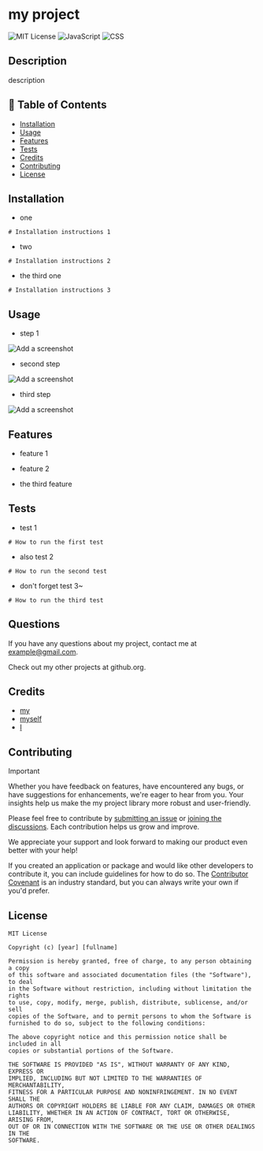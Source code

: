 # my project
![MIT License](https://img.shields.io/badge/License-MIT-green) ![JavaScript](https://img.shields.io/badge/JavaScript-ES6-yellow) ![CSS](https://img.shields.io/badge/CSS3-1572B6?style=flat&logo=css3&logoColor=white) 
## Description

description

## 📁 Table of Contents
- [Installation](#installation)
- [Usage](#usage)
- [Features](#features)
- [Tests](#tests)
- [Credits](#credits)
- [Contributing](#contributing)
- [License](#license)

## Installation

- one
```shell
# Installation instructions 1

```
- two
```shell
# Installation instructions 2

```
- the third one
```shell
# Installation instructions 3

```

## Usage

- step 1

![Add a screenshot](./relative/path/to/img.jpg?raw=true)

- second step

![Add a screenshot](./relative/path/to/img.jpg?raw=true)

- third step

![Add a screenshot](./relative/path/to/img.jpg?raw=true)

## Features

- feature 1

- feature 2

- the third feature

## Tests

- test 1
```shell
# How to run the first test

```
- also test 2
```shell
# How to run the second test

```
- don't forget test 3~
```shell
# How to run the third test

```

## Questions
If you have any questions about my project, contact me at example@gmail.com. 

Check out my other projects at github.org.

## Credits

- [my](https://github.com)
- [ myself](https://github.com)
- [ I](https://github.com)


## Contributing

> [!IMPORTANT]
> Whether you have feedback on features, have encountered any bugs, or have suggestions for enhancements, we're eager to hear from you. Your insights help us make the my project library more robust and user-friendly.

Please feel free to contribute by [submitting an issue](https://github.com) or [joining the discussions](https://github.com). Each contribution helps us grow and improve.

We appreciate your support and look forward to making our product even better with your help!

If you created an application or package and would like other developers to contribute it, you can include guidelines for how to do so. The [Contributor Covenant](https://www.contributor-covenant.org/) is an industry standard, but you can always write your own if you'd prefer.

## License
```
MIT License

Copyright (c) [year] [fullname]

Permission is hereby granted, free of charge, to any person obtaining a copy
of this software and associated documentation files (the "Software"), to deal
in the Software without restriction, including without limitation the rights
to use, copy, modify, merge, publish, distribute, sublicense, and/or sell
copies of the Software, and to permit persons to whom the Software is
furnished to do so, subject to the following conditions:

The above copyright notice and this permission notice shall be included in all
copies or substantial portions of the Software.

THE SOFTWARE IS PROVIDED "AS IS", WITHOUT WARRANTY OF ANY KIND, EXPRESS OR
IMPLIED, INCLUDING BUT NOT LIMITED TO THE WARRANTIES OF MERCHANTABILITY,
FITNESS FOR A PARTICULAR PURPOSE AND NONINFRINGEMENT. IN NO EVENT SHALL THE
AUTHORS OR COPYRIGHT HOLDERS BE LIABLE FOR ANY CLAIM, DAMAGES OR OTHER
LIABILITY, WHETHER IN AN ACTION OF CONTRACT, TORT OR OTHERWISE, ARISING FROM,
OUT OF OR IN CONNECTION WITH THE SOFTWARE OR THE USE OR OTHER DEALINGS IN THE
SOFTWARE.
```